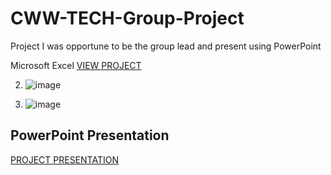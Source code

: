 # CWW-TECH-Group-Project
Project I was opportune to be the group lead and present using PowerPoint









Microsoft Excel [VIEW PROJECT](https://us.docworkspace.com/d/sIE6eupNZg--MuwY)


2. ![image](https://github.com/user-attachments/assets/7e5e0379-e370-4aad-9369-ed7c88cf34cc)


4. ![image](https://github.com/user-attachments/assets/ce54cf7b-9339-4ab8-b7c3-be572fb91c2b)


## PowerPoint Presentation

[PROJECT PRESENTATION](https://us.docworkspace.com/d/sIDaeupNZ4YrntQY)
